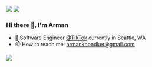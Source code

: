 [<img src="https://img.shields.io/badge/linkedin-%230077B5.svg?&style=for-the-badge&logo=linkedin&logoColor=white" />](https://www.linkedin.com/in/armankhondker)
[<img src="https://img.shields.io/badge/youtube-%230077B5.svg?&style=for-the-badge&logo=youtube&logoColor=white&color=FF0000" />](https://www.youtube.com/@armankhondker)

### Hi there 👋, I'm Arman

- 🏢 Software Engineer [@TikTok](https://www.tiktok.com/) currently in Seattle, WA
- 📫 How to reach me: armankhondker@gmail.com

![](https://komarev.com/ghpvc/?username=ArmanKhondker)
